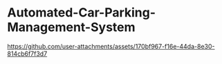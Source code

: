 # Automated-Car-Parking-Management-System

https://github.com/user-attachments/assets/170bf967-f16e-44da-8e30-814cb6f7f3d7

